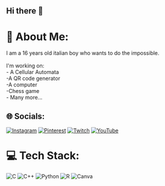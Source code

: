 ## Hi there 👋
# 💫 About Me:
I am a 16 years old italian boy who wants to do the impossible.<br><br>I'm working on:<br>- A Cellular Automata<br>-A QR code generator<br>-A computer<br>-Chess game<br>- Many more...


## 🌐 Socials:
[![Instagram](https://img.shields.io/badge/Instagram-%23E4405F.svg?logo=Instagram&logoColor=white)](https://instagram.com/lor3mic) [![Pinterest](https://img.shields.io/badge/Pinterest-%23E60023.svg?logo=Pinterest&logoColor=white)](https://pinterest.com/lor3mic) [![Twitch](https://img.shields.io/badge/Twitch-%239146FF.svg?logo=Twitch&logoColor=white)](https://twitch.tv/lor3mic) [![YouTube](https://img.shields.io/badge/YouTube-%23FF0000.svg?logo=YouTube&logoColor=white)](https://youtube.com/@Lor3mic) 

# 💻 Tech Stack:
![C](https://img.shields.io/badge/c-%2300599C.svg?style=flat&logo=c&logoColor=white) ![C++](https://img.shields.io/badge/c++-%2300599C.svg?style=flat&logo=c%2B%2B&logoColor=white) ![Python](https://img.shields.io/badge/python-3670A0?style=flat&logo=python&logoColor=ffdd54) ![R](https://img.shields.io/badge/r-%23276DC3.svg?style=flat&logo=r&logoColor=white) ![Canva](https://img.shields.io/badge/Canva-%2300C4CC.svg?style=flat&logo=Canva&logoColor=white)


<!-- Proudly created with GPRM ( https://gprm.itsvg.in ) -->
